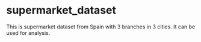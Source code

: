 # supermarket_dataset
This is supermarket dataset from Spain with 3 branches in 3 cities. It can be used for analysis.
